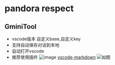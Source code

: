 # pandora respect 
## GminiTool
* vscode版本 自定义base,自定义key
* 支持自动保存对话到本地
* 自动打开vscode
* 推荐使用插件
  ![image](https://github.com/ALbur/autoTools/assets/24468956/cb9a86bc-9050-4da9-94a2-e406de78ca51)
  [vscode-markdown](https://github.com/shd101wyy/vscode-markdown-preview-enhanced/releases)
  ![如图](https://github.com/ALbur/autoTools/assets/24468956/3b196235-0134-482e-ad86-238211bf3a01)

